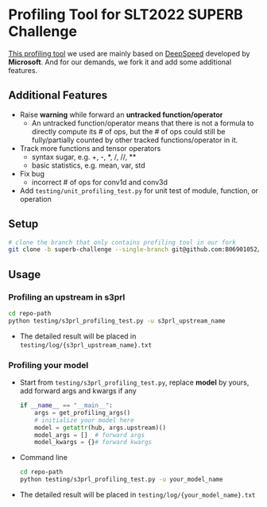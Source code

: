 # Profiling Tool for SLT2022 SUPERB Challenge

[This profiling tool](https://github.com/B06901052/DeepSpeed/tree/superb-challenge/flops_profiler) we used are mainly based on [DeepSpeed](https://github.com/microsoft/DeepSpeed/tree/master/deepspeed/profiling/flops_profiler) developed by **Microsoft**. And for our demands, we fork it and add some additional features.

## Additional Features

- Raise **warning** while forward an **untracked function/operator**
  - An untracked function/operator means that there is not a formula to directly compute its # of ops, but the # of ops could still be fully/partially counted by other tracked functions/operator in it.
- Track more functions and tensor operators
  - syntax sugar, e.g. +, -, *, /, //, **
  - basic statistics, e.g. mean, var, std
- Fix bug
  - incorrect # of ops for conv1d and conv3d
- Add `testing/unit_profiling_test.py` for unit test of module, function, or operation

## Setup

```bash
# clone the branch that only contains profiling tool in our fork
git clone -b superb-challenge --single-branch git@github.com:B06901052/DeepSpeed.git
```

## Usage

### Profiling an upstream in s3prl

```bash
cd repo-path
python testing/s3prl_profiling_test.py -u s3prl_upstream_name
```

- The detailed result will be placed in `testing/log/{s3prl_upstream_name}.txt`

### Profiling your model

- Start from `testing/s3prl_profiling_test.py`, replace **model** by yours, add forward args and kwargs if any

    ```python
    if __name__ == "__main__":
        args = get_profiling_args()
        # initialize your model here
        model = getattr(hub, args.upstream)()
        model_args = []  # forward args
        model_kwargs = {}# forward kwargs
    ```

- Command line

    ```bash
    cd repo-path
    python testing/s3prl_profiling_test.py -u your_model_name
    ```
 
- The detailed result will be placed in `testing/log/{your_model_name}.txt`